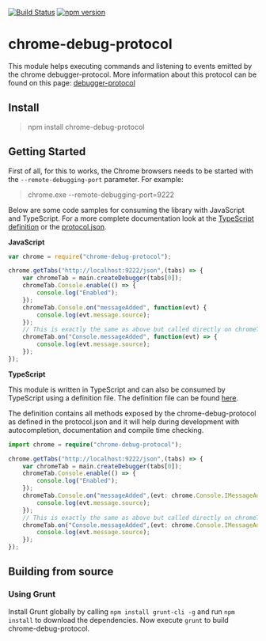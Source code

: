 [![Build Status](https://travis-ci.org/DickvdBrink/chrome-debug-protocol.svg?branch=master)](https://travis-ci.org/DickvdBrink/chrome-debug-protocol)
[![npm version](https://badge.fury.io/js/chrome-debug-protocol.svg)](http://badge.fury.io/js/chrome-debug-protocol)

# chrome-debug-protocol

This module helps executing commands and listening to events emitted by the chrome debugger-protocol.
More information about this protocol can be found on this page: [debugger-protocol](https://developer.chrome.com/devtools/docs/debugger-protocol)

## Install

> npm install chrome-debug-protocol

## Getting Started

First of all, for this to works, the Chrome browsers needs to be started with the `--remote-debugging-port` parameter. For example:

>chrome.exe --remote-debugging-port=9222

Below are some code samples for consuming the library with JavaScript and TypeScript. For a more complete documentation look at the [TypeScript definition](/Scripts/typings/chrome-debug-protocol/chrome-debug-protocol.d.ts) or the [protocol.json](/protocol.json). 

**JavaScript**

```JavaScript
var chrome = require("chrome-debug-protocol");

chrome.getTabs("http://localhost:9222/json",(tabs) => {
    var chromeTab = main.createDebugger(tabs[0]);
    chromeTab.Console.enable(() => {
        console.log("Enabled");
    });
    chromeTab.Console.on("messageAdded", function(evt) {
        console.log(evt.message.source);
    });
    // This is exactly the same as above but called directly on chromeTab
    chromeTab.on("Console.messageAdded", function(evt) => {
        console.log(evt.message.source);
    });
});
```

**TypeScript**

This module is written in TypeScript and can also be consumed by TypeScript using a definition file.
The definition file can be found [here](/Scripts/typings/chrome-debug-protocol/chrome-debug-protocol.d.ts).

The definition contains all methods exposed by the chrome-debug-protocol as defined in the protocol.json and it will help during development with autocompletion, documentation and compile time checking.

```TypeScript
import chrome = require("chrome-debug-protocol");

chrome.getTabs("http://localhost:9222/json",(tabs) => {
    var chromeTab = main.createDebugger(tabs[0]);
    chromeTab.Console.enable(() => {
        console.log("Enabled");
    });
    chromeTab.Console.on("messageAdded",(evt: chrome.Console.IMessageAddedEvent) => {
        console.log(evt.message.source);
    });
    // This is exactly the same as above but called directly on chromeTab
    chromeTab.on("Console.messageAdded",(evt: chrome.Console.IMessageAddedEvent) => {
        console.log(evt.message.source);
    });
});
```

## Building from source

### Using Grunt

Install Grunt globally by calling `npm install grunt-cli -g` and run `npm install` to download the dependencies.
Now execute `grunt` to build chrome-debug-protocol.
